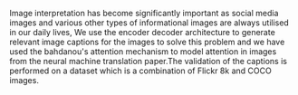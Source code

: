 Image interpretation has become significantly important as social media images and various other types of informational images are always utilised in our daily lives, We use the encoder decoder architecture to generate relevant image captions for the images to solve this problem and we have used the bahdanou's attention mechanism to model attention in images from the neural machine translation paper.The validation of the captions is performed on a dataset which is a combination of Flickr 8k and COCO images.
